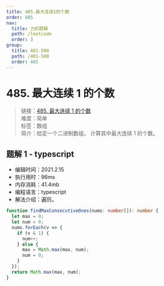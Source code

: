 ```yaml
---
title: 485.最大连续1的个数
order: 485
nav:
  title: 力扣题解
  path: /leetcode
  order: 3
group:
  title: 401-500
  path: /401-500
  order: 401
---
```


# 485. 最大连续 1 的个数

> 链接：[485. 最大连续 1 的个数](https://leetcode-cn.com/problems/max-consecutive-ones/)  
> 难度：简单  
> 标签：数组  
> 简介：给定一个二进制数组， 计算其中最大连续 1 的个数。

## 题解 1 - typescript

- 编辑时间：2021.2.15
- 执行用时：96ms
- 内存消耗：41.4mb
- 编程语言：typescript
- 解法介绍：遍历。

```typescript
function findMaxConsecutiveOnes(nums: number[]): number {
  let max = 0;
  let num = 0;
  nums.forEach(v => {
    if (v & 1) {
      num++;
    } else {
      max = Math.max(max, num);
      num = 0;
    }
  });
  return Math.max(max, num);
}
```
